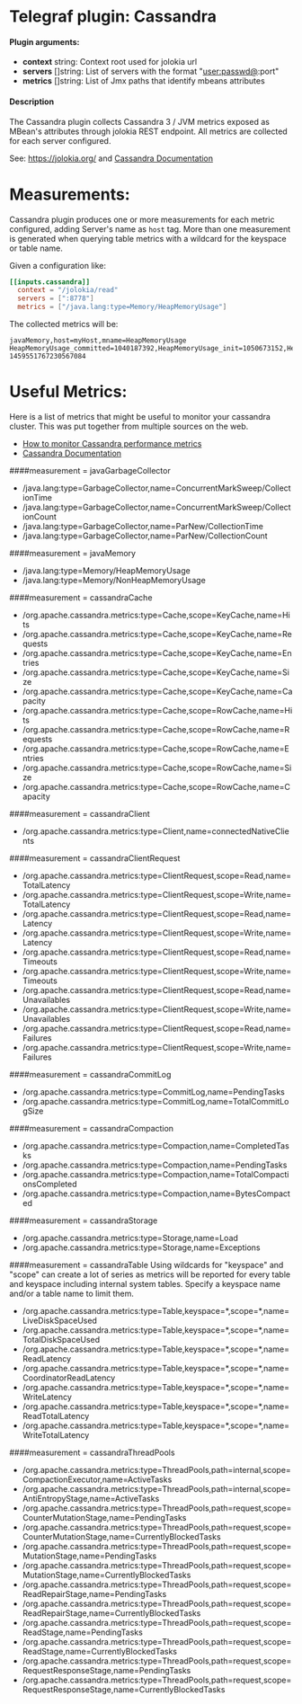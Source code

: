# Telegraf plugin: Cassandra

#### Plugin arguments:
- **context** string: Context root used for jolokia url
- **servers** []string: List of servers with the format "<user:passwd@><host>:port"
- **metrics** []string: List of Jmx paths that identify mbeans attributes

#### Description

The Cassandra plugin collects Cassandra 3 / JVM metrics exposed as MBean's attributes through jolokia REST endpoint. All metrics are collected for each server configured.

See: https://jolokia.org/ and [Cassandra Documentation](http://docs.datastax.com/en/cassandra/3.x/cassandra/operations/monitoringCassandraTOC.html)

# Measurements:
Cassandra plugin produces one or more measurements for each metric configured, adding Server's name  as `host` tag. More than one measurement is generated when querying table metrics with a wildcard for the keyspace or table name.

Given a configuration like:

```toml
[[inputs.cassandra]]
  context = "/jolokia/read"
  servers = [":8778"]
  metrics = ["/java.lang:type=Memory/HeapMemoryUsage"]
```

The collected metrics will be:

```
javaMemory,host=myHost,mname=HeapMemoryUsage HeapMemoryUsage_committed=1040187392,HeapMemoryUsage_init=1050673152,HeapMemoryUsage_max=1040187392,HeapMemoryUsage_used=368155000 1459551767230567084
```

# Useful Metrics:

Here is a list of metrics that might be useful to monitor your cassandra cluster. This was put together from multiple sources on the web.

- [How to monitor Cassandra performance metrics](https://www.datadoghq.com/blog/how-to-monitor-cassandra-performance-metrics)
- [Cassandra Documentation](http://docs.datastax.com/en/cassandra/3.x/cassandra/operations/monitoringCassandraTOC.html)

####measurement = javaGarbageCollector

- /java.lang:type=GarbageCollector,name=ConcurrentMarkSweep/CollectionTime
- /java.lang:type=GarbageCollector,name=ConcurrentMarkSweep/CollectionCount
- /java.lang:type=GarbageCollector,name=ParNew/CollectionTime
- /java.lang:type=GarbageCollector,name=ParNew/CollectionCount

####measurement = javaMemory

- /java.lang:type=Memory/HeapMemoryUsage
- /java.lang:type=Memory/NonHeapMemoryUsage

####measurement = cassandraCache

- /org.apache.cassandra.metrics:type=Cache,scope=KeyCache,name=Hits
- /org.apache.cassandra.metrics:type=Cache,scope=KeyCache,name=Requests
- /org.apache.cassandra.metrics:type=Cache,scope=KeyCache,name=Entries
- /org.apache.cassandra.metrics:type=Cache,scope=KeyCache,name=Size
- /org.apache.cassandra.metrics:type=Cache,scope=KeyCache,name=Capacity
- /org.apache.cassandra.metrics:type=Cache,scope=RowCache,name=Hits
- /org.apache.cassandra.metrics:type=Cache,scope=RowCache,name=Requests
- /org.apache.cassandra.metrics:type=Cache,scope=RowCache,name=Entries
- /org.apache.cassandra.metrics:type=Cache,scope=RowCache,name=Size
- /org.apache.cassandra.metrics:type=Cache,scope=RowCache,name=Capacity

####measurement = cassandraClient

- /org.apache.cassandra.metrics:type=Client,name=connectedNativeClients

####measurement = cassandraClientRequest

- /org.apache.cassandra.metrics:type=ClientRequest,scope=Read,name=TotalLatency
- /org.apache.cassandra.metrics:type=ClientRequest,scope=Write,name=TotalLatency
- /org.apache.cassandra.metrics:type=ClientRequest,scope=Read,name=Latency
- /org.apache.cassandra.metrics:type=ClientRequest,scope=Write,name=Latency
- /org.apache.cassandra.metrics:type=ClientRequest,scope=Read,name=Timeouts
- /org.apache.cassandra.metrics:type=ClientRequest,scope=Write,name=Timeouts
- /org.apache.cassandra.metrics:type=ClientRequest,scope=Read,name=Unavailables
- /org.apache.cassandra.metrics:type=ClientRequest,scope=Write,name=Unavailables
- /org.apache.cassandra.metrics:type=ClientRequest,scope=Read,name=Failures
- /org.apache.cassandra.metrics:type=ClientRequest,scope=Write,name=Failures

####measurement = cassandraCommitLog

- /org.apache.cassandra.metrics:type=CommitLog,name=PendingTasks
- /org.apache.cassandra.metrics:type=CommitLog,name=TotalCommitLogSize

####measurement = cassandraCompaction

- /org.apache.cassandra.metrics:type=Compaction,name=CompletedTasks
- /org.apache.cassandra.metrics:type=Compaction,name=PendingTasks
- /org.apache.cassandra.metrics:type=Compaction,name=TotalCompactionsCompleted
- /org.apache.cassandra.metrics:type=Compaction,name=BytesCompacted

####measurement = cassandraStorage

- /org.apache.cassandra.metrics:type=Storage,name=Load
-  /org.apache.cassandra.metrics:type=Storage,name=Exceptions

####measurement = cassandraTable
Using wildcards for "keyspace" and "scope" can create a lot of series as metrics will be reported for every table and keyspace including internal system tables. Specify a keyspace name and/or a table name to limit them.

- /org.apache.cassandra.metrics:type=Table,keyspace=\*,scope=\*,name=LiveDiskSpaceUsed
- /org.apache.cassandra.metrics:type=Table,keyspace=\*,scope=\*,name=TotalDiskSpaceUsed
- /org.apache.cassandra.metrics:type=Table,keyspace=\*,scope=\*,name=ReadLatency
- /org.apache.cassandra.metrics:type=Table,keyspace=\*,scope=\*,name=CoordinatorReadLatency
- /org.apache.cassandra.metrics:type=Table,keyspace=\*,scope=\*,name=WriteLatency
- /org.apache.cassandra.metrics:type=Table,keyspace=\*,scope=\*,name=ReadTotalLatency
- /org.apache.cassandra.metrics:type=Table,keyspace=\*,scope=\*,name=WriteTotalLatency


####measurement = cassandraThreadPools

- /org.apache.cassandra.metrics:type=ThreadPools,path=internal,scope=CompactionExecutor,name=ActiveTasks
- /org.apache.cassandra.metrics:type=ThreadPools,path=internal,scope=AntiEntropyStage,name=ActiveTasks
-  /org.apache.cassandra.metrics:type=ThreadPools,path=request,scope=CounterMutationStage,name=PendingTasks
- /org.apache.cassandra.metrics:type=ThreadPools,path=request,scope=CounterMutationStage,name=CurrentlyBlockedTasks        
- /org.apache.cassandra.metrics:type=ThreadPools,path=request,scope=MutationStage,name=PendingTasks
- /org.apache.cassandra.metrics:type=ThreadPools,path=request,scope=MutationStage,name=CurrentlyBlockedTasks
- /org.apache.cassandra.metrics:type=ThreadPools,path=request,scope=ReadRepairStage,name=PendingTasks
- /org.apache.cassandra.metrics:type=ThreadPools,path=request,scope=ReadRepairStage,name=CurrentlyBlockedTasks
- /org.apache.cassandra.metrics:type=ThreadPools,path=request,scope=ReadStage,name=PendingTasks
- /org.apache.cassandra.metrics:type=ThreadPools,path=request,scope=ReadStage,name=CurrentlyBlockedTasks
-  /org.apache.cassandra.metrics:type=ThreadPools,path=request,scope=RequestResponseStage,name=PendingTasks        
- /org.apache.cassandra.metrics:type=ThreadPools,path=request,scope=RequestResponseStage,name=CurrentlyBlockedTasks


